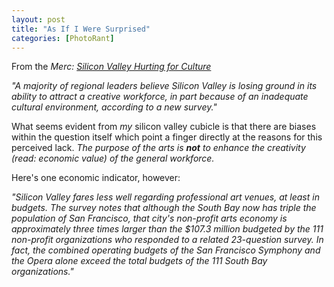 ```yaml
---
layout: post
title: "As If I Were Surprised"
categories: [PhotoRant]
---
```

From the <cite>Merc:</cite> <a href="http://www.mercurynews.com/mld/mercurynews/news/local/states/california/the_valley/12841155.htm"><cite>Silicon Valley Hurting for Culture</cite></a>

<i>"A majority of regional leaders believe Silicon Valley is losing ground in its ability to attract a creative workforce, in part because of an inadequate cultural environment, according to a new survey."</i>

What seems evident from <i>my</i> silicon valley cubicle is that there are biases within the question itself which point a finger directly at the reasons for this perceived lack. <i>The purpose of the arts is <b>not</b> to enhance the creativity (read: economic value) of the general workforce.</i>

<!--more-->
Here's one economic indicator, however:

<i>"Silicon Valley fares less well regarding professional art venues, at least in budgets. The survey notes that although the South Bay now has triple the population of San Francisco, that city's non-profit arts economy is approximately three times larger than the $107.3 million budgeted by the 111 non-profit organizations who responded to a related 23-question survey. In fact, the combined operating budgets of the San Francisco Symphony and the Opera alone exceed the total budgets of the 111 South Bay organizations."</i>
